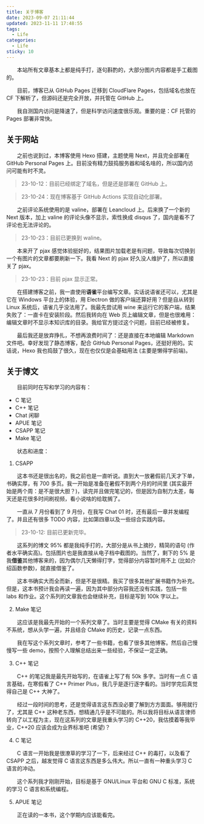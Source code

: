 ```yaml
---
title: 关于博客
date: 2023-09-07 21:11:44
updated: 2023-11-11 17:48:55
tags:
  - Life
categories:
  - Life
sticky: 10
---
```


&emsp;&emsp;本站所有文章基本上都是纯手打，逐句斟酌的，大部分图片内容都是手工截图的。

&emsp;&emsp;目前，博客已从 GitHub Pages 迁移到 CloudFlare Pages，包括域名也放在 CF 下解析了，但源码还是完全开放，并托管在 GitHub 上。

&emsp;&emsp;我自测国内访问是降速了，但是科学访问速度很乐观。重要的是：CF 托管的 Pages 部署非常快。

<!-- more -->

## 关于网站

&emsp;&emsp;之前也说到过，本博客使用 Hexo 搭建，主题使用 Next，并且完全部署在 GitHub Personal Pages 上。目前没有精力鼓捣服务器和域名啥的，所以国内访问可能有时不灵。

>   23-10-12：目前已经绑定了域名，但是还是部署在 GitHub 上。

>   23-10-24：现在博客基于 GitHub Actions 实现自动化部署。

&emsp;&emsp;之前评论系统使用的是 valine，部署在 Leancloud 上。后来换了一个新的 Next 版本，加上 valine 的评论头像不显示，索性换成 disqus 了，国内是看不了评论也无法评论的。

>   23-10-23：目前已更换到 waline。

&emsp;&emsp;本来开了 pjax 感觉体验挺好的，结果图片加载老是有问题，导致每次切换到一个有图片的文章都要刷新一下。我看 Next 的 pjax 好久没人维护了，所以直接关了 pjax。

>   23-10-23：目前 pjax 显示正常。

&emsp;&emsp;在搭建博客之前，我一直使用**语雀**平台编写文章。实话说语雀还可以，尤其是它在 Windows 平台上的体验，用 Electron 做的客户端还算好用？但是自从转到 Linux 系统后，语雀几乎没法用了。我最先尝试用 wine 来运行它的客户端，结果失败了：一直卡在安装阶段。然后我转向在 Web 页上编辑文章，但是也很难用：编辑文章时不显示本知识库的目录。我给官方提过这个问题，目前已经被修复。

&emsp;&emsp;最后我还是放弃挣扎，不想再浪费时间了：还是直接在本地编辑 Markdown 文件吧。幸好发现了静态博客，配合 GitHub Personal Pages，还挺好用的。实话说，Hexo 我也捣鼓了很久，现在也仅仅是会基础用法 (主要是懒得学前端)。

## 关于博文

&emsp;&emsp;目前同时在写和学习的内容有：

- C 笔记
- C++ 笔记
- Chat 闲聊
- APUE 笔记
- CSAPP 笔记
- Make 笔记

&emsp;&emsp;状态和进度：

1. CSAPP

&emsp;&emsp;这本书还是很出名的，我之前也是一直听说。直到大一放暑假前几天才下单，书确实厚，有 700 多页。我一开始是准备在暑假不到两个月的时间里 (其实最开始是两个周：是不是很大胆？)，读完并且做完笔记的，但是因为自制力太差，每天还是花很多时间刷视频，看小说啥的给耽搁了。

&emsp;&emsp;一直从 7 月份看到了 9 月份，在我写 Chat 01 时，还有最后一章并发编程了。并且还有很多 TODO 内容，比如第四章以及一些综合实践内容。

>   23-10-12: 目前已更新完毕。

&emsp;&emsp;这系列的博文 95% 都是我纯手打的，大部分是从书上摘抄，精简的语句 (作者水平确实高)。包括图片也是我直接从电子档中截图的。当然了，剩下的 5% 是我**借鉴**其他博客来的，因为偶尔几天懒得打字，觉得部分内容暂时用不上 (比如介绍函数参数)，就直接借鉴了。

&emsp;&emsp;这本书确实大而全而新，但是不是很精。我买了很多其他扩展书籍作为补充。但是，这本书预计我会再读一遍，因为其中部分内容我还没有实践，包括一些 labs 和作业。这个系列的文章我也会继续补充，目标是写到 100k 字以上。

2. Make 笔记

&emsp;&emsp;这应该是我最先开始的一个系列文章了。当时主要是觉得 CMake 有关的资料不系统，想从头学一遍，并且结合 CMake 的历史，记录一点东西。

&emsp;&emsp;我在写这个系列文章时，参考了一些书籍，也看了很多其他博客。然后自己慢慢写一些 demo，按照个人理解总结出来一些经验，不保证一定正确。

3. C++ 笔记

&emsp;&emsp;C++ 的笔记我是最先开始写的，在语雀上写了有 50k 多字。当时有一点 C 语言基础，在寒假看了 C++ Primer Plus，我几乎是逐行逐字看的。当时学完后真觉得自己是 C++ 大神了。

&emsp;&emsp;经过一段时间的思考，还是觉得语言这东西没必要了解到方方面面。够用就行了，尤其是 C++ 这种老东西，想精通几乎是不可能的。所以我将目标从语言律师转向了以工程为主，现在这系列的文章是我重头学习的 C++20，我估摸着等我毕业，C++20 应该会成为业界标准吧 (希望)？

4. C 笔记

&emsp;&emsp;C 语言一开始我是很潦草的学习了一下，后来经过 C++ 的毒打，以及看了 CSAPP 之后，越发觉得 C 语言这东西是多么伟大。所以一直有一种重头学习 C 语言的冲动。

&emsp;&emsp;这个系列我才刚刚开始，目标是基于 GNU/Linux 平台和 GNU C 标准，系统的学习 C 语言和系统编程。

5. APUE 笔记

&emsp;&emsp;正在读的一本书，这个学期内应该能看完。
